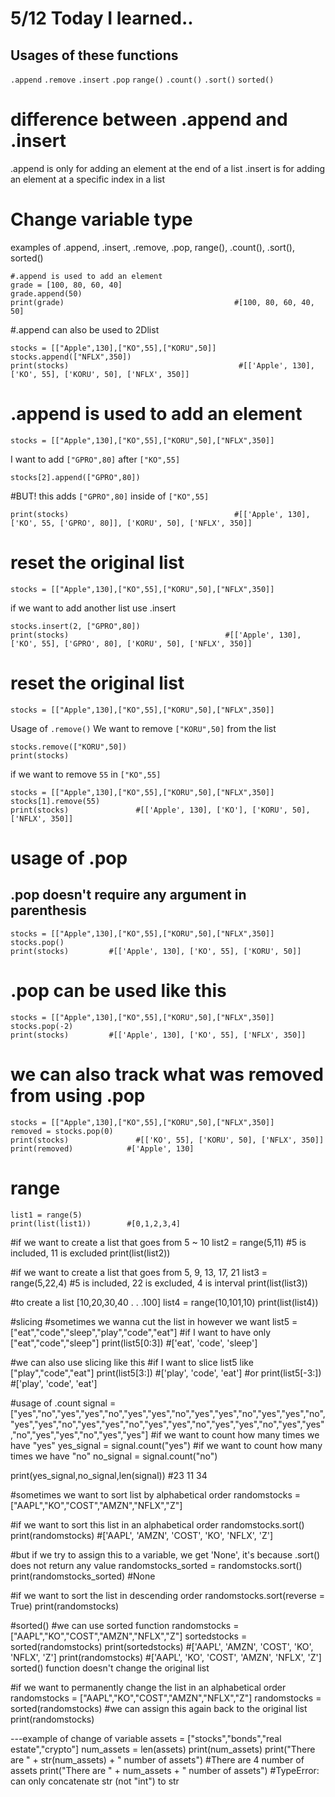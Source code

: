 # 5/12 Today I learned..

Usages of these functions
-

```.append``` 
```.remove```
```.insert```
```.pop```
```range()```
```.count()```
```.sort()```
```sorted()```



# difference between .append and .insert
.append is only for adding an element at the end of a list
.insert is for adding an element at a specific index in a list

# Change variable type


examples of .append, .insert, .remove, .pop, range(), .count(), .sort(), sorted()

```
#.append is used to add an element
grade = [100, 80, 60, 40]
grade.append(50)
print(grade)                                      #[100, 80, 60, 40, 50]
```

#.append can also be used to 2Dlist
```
stocks = [["Apple",130],["KO",55],["KORU",50]]
stocks.append(["NFLX",350])
print(stocks)                                      #[['Apple', 130], ['KO', 55], ['KORU', 50], ['NFLX', 350]]
```


# .append is used to add an element

```
stocks = [["Apple",130],["KO",55],["KORU",50],["NFLX",350]]
```

I want to add ```["GPRO",80]``` after ```["KO",55]```

```
stocks[2].append(["GPRO",80])
```

#BUT! this adds ```["GPRO",80]``` inside of ```["KO",55]```

```
print(stocks)                                     #[['Apple', 130], ['KO', 55, ['GPRO', 80]], ['KORU', 50], ['NFLX', 350]]
```


# reset the original list

```
stocks = [["Apple",130],["KO",55],["KORU",50],["NFLX",350]]
```

if we want to add another list use .insert

```
stocks.insert(2, ["GPRO",80])               
print(stocks)                                   #[['Apple', 130], ['KO', 55], ['GPRO', 80], ['KORU', 50], ['NFLX', 350]]
```

# reset the original list

```
stocks = [["Apple",130],["KO",55],["KORU",50],["NFLX",350]]
```

Usage of ```.remove()```
We want to remove ```["KORU",50]``` from the list

```
stocks.remove(["KORU",50])
print(stocks)   
```

if we want to remove ```55``` in ```["KO",55]```

```
stocks = [["Apple",130],["KO",55],["KORU",50],["NFLX",350]]
stocks[1].remove(55)
print(stocks)               #[['Apple', 130], ['KO'], ['KORU', 50], ['NFLX', 350]]
```

# usage of .pop

.pop doesn't require any argument in parenthesis
-

```
stocks = [["Apple",130],["KO",55],["KORU",50],["NFLX",350]]
stocks.pop()
print(stocks)         #[['Apple', 130], ['KO', 55], ['KORU', 50]]
```

# .pop can be used like this

```
stocks = [["Apple",130],["KO",55],["KORU",50],["NFLX",350]]
stocks.pop(-2)
print(stocks)         #[['Apple', 130], ['KO', 55], ['NFLX', 350]]
```


# we can also track what was removed from using .pop

```
stocks = [["Apple",130],["KO",55],["KORU",50],["NFLX",350]]
removed = stocks.pop(0)
print(stocks)               #[['KO', 55], ['KORU', 50], ['NFLX', 350]]
print(removed)            #['Apple', 130]
```

# range

```
list1 = range(5)   
print(list(list1))        #[0,1,2,3,4]
```


#if we want to create a list that goes from 5 ~ 10
list2 = range(5,11)     #5 is included, 11 is excluded
print(list(list2))

#if we want to create a list that goes from 5, 9, 13, 17, 21
list3 = range(5,22,4)   #5 is included, 22 is excluded, 4 is interval
print(list(list3))

#to create a list [10,20,30,40 . . .100]
list4 = range(10,101,10)
print(list(list4))

#slicing
#sometimes we wanna cut the list in however we want
list5 = ["eat","code","sleep","play","code","eat"]
#if I want to have only ["eat","code","sleep"]
print(list5[0:3])         #['eat', 'code', 'sleep']

#we can also use slicing like this
#if I want to slice list5 like ["play","code","eat"]
print(list5[3:])                          #['play', 'code', 'eat']
#or
print(list5[-3:])                           #['play', 'code', 'eat']


#usage of .count
signal = ["yes","no","yes","yes","no","yes","yes","no","yes","yes","no","yes","yes","no","yes","yes","no","yes","yes","no","yes","yes","no","yes","yes","no","yes","yes","no","yes","yes","no","yes","yes"]
#if we want to count how many times we have "yes"
yes_signal = signal.count("yes")
#if we want to count how many times we have "no"
no_signal = signal.count("no")

print(yes_signal,no_signal,len(signal))                 #23 11 34


#sometimes we want to sort list by alphabetical order
randomstocks = ["AAPL","KO","COST","AMZN","NFLX","Z"]

#if we want to sort this list in an alphabetical order
randomstocks.sort()
print(randomstocks)               #['AAPL', 'AMZN', 'COST', 'KO', 'NFLX', 'Z']

#but if we try to assign this to a variable, we get 'None', it's because .sort() does not return any value
randomstocks_sorted = randomstocks.sort()
print(randomstocks_sorted)                #None

#if we want to sort the list in descending order
randomstocks.sort(reverse = True)
print(randomstocks)


#sorted()
#we can use sorted function
randomstocks = ["AAPL","KO","COST","AMZN","NFLX","Z"]
sortedstocks = sorted(randomstocks)
print(sortedstocks)                 #['AAPL', 'AMZN', 'COST', 'KO', 'NFLX', 'Z']
print(randomstocks)                 #['AAPL', 'KO', 'COST', 'AMZN', 'NFLX', 'Z'] sorted() function doesn't change the original list

#if we want to permanently change the list in an alphabetical order
randomstocks = ["AAPL","KO","COST","AMZN","NFLX","Z"]
randomstocks = sorted(randomstocks)     #we can assign this again back to the original list
print(randomstocks)


---example of change of variable
assets = ["stocks","bonds","real estate","crypto"]
num_assets = len(assets)
print(num_assets)
print("There are " + str(num_assets) + " number of assets")         #There are 4 number of assets
print("There are " + num_assets + " number of assets")              #TypeError: can only concatenate str (not "int") to str

